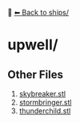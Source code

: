 📁 [⬅ Back to ships/](../README.md)

# upwell/


## Other Files
1. [skybreaker.stl](./skybreaker.stl)
2. [stormbringer.stl](./stormbringer.stl)
3. [thunderchild.stl](./thunderchild.stl)